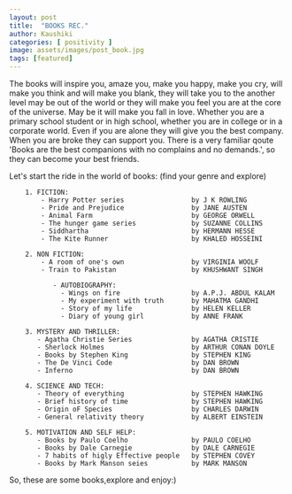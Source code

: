 ```yaml
---
layout: post
title:  "BOOKS REC."
author: Kaushiki
categories: [ positivity ]
image: assets/images/post_book.jpg
tags: [featured]
---
```


The books will inspire you, amaze you, make you happy, make you cry, will make you think and will make you blank, they will take you to the another level may be out of the world or they will make you feel you are at the core of the universe. May be it will make you fall in love.
 Whether you are a primary school student or in high school, whether you are in college or in a corporate  world. Even if you are alone they will give you the best company. When you are broke they can support you. There is a very familiar qoute 'Books are the best companions with no complains and no demands.', so they can become your best friends.

 Let's start the ride in the world of books:
                             (find your genre and explore)
                             
        1. FICTION:
            - Harry Potter series                 by J K ROWLING
            - Pride and Prejudice                 by JANE AUSTEN
            - Animal Farm                         by GEORGE ORWELL
            - The hunger game series              by SUZANNE COLLINS
            - Siddhartha                          by HERMANN HESSE
            - The Kite Runner                     by KHALED HOSSEINI

        2. NON FICTION:
            - A room of one's own                 by VIRGINIA WOOLF
            - Train to Pakistan                   by KHUSHWANT SINGH

               - AUTOBIOGRAPHY:
                 - Wings on fire                  by A.P.J. ABDUL KALAM
                 - My experiment with truth       by MAHATMA GANDHI
                 - Story of my life               by HELEN KELLER
                 - Diary of young girl            by ANNE FRANK

        3. MYSTERY AND THRILLER:
           - Agatha Christie Series               by AGATHA CRISTIE
           - Sherlock Holmes                      by ARTHUR CONAN DOYLE
           - Books by Stephen King                by STEPHEN KING
           - The De Vinci Code                    by DAN BROWN
           - Inferno                              by DAN BROWN

        4. SCIENCE AND TECH:
           - Theory of everything                 by STEPHEN HAWKING
           - Brief history of time                by STEPHEN HAWKING
           - Origin oF Species                    by CHARLES DARWIN
           - General relativity theory            by ALBERT EINSTEIN

        5. MOTIVATION AND SELF HELP:
           - Books by Paulo Coelho                by PAULO COELHO
           - Books by Dale Carnegie               by DALE CARNEGIE
           - 7 habits of higly Effective people   by STEPHEN COVEY
           - Books by Mark Manson seies           by MARK MANSON

 So, these are some books,explore and enjoy:)         
